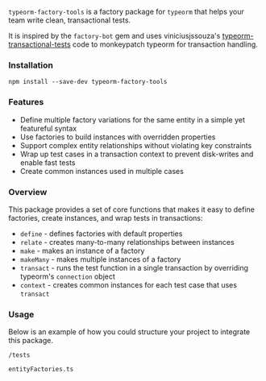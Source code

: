 `typeorm-factory-tools` is a factory package for `typeorm` that
helps your team write clean, transactional tests.

It is inspired by the `factory-bot` gem and uses viniciusjssouza's [typeorm-transactional-tests](https://github.com/viniciusjssouza/typeorm-transactional-tests) code to monkeypatch typeorm for transaction handling.

### Installation
```
npm install --save-dev typeorm-factory-tools
```

### Features
- Define multiple factory variations for the same entity in a simple yet featureful syntax
- Use factories to build instances with overridden properties
- Support complex entity relationships without violating key constraints
- Wrap up test cases in a transaction context to prevent disk-writes and enable fast tests
- Create common instances used in multiple cases

### Overview

This package provides a set of core functions that makes it easy to define factories, create instances, and wrap tests in transactions:
- `define` - defines factories with default properties
- `relate` - creates many-to-many relationships between instances
- `make` - makes an instance of a factory
- `makeMany` - makes multiple instances of a factory
- `transact` - runs the test function in a single transaction by overriding typeorm's `connection` object
- `context` - creates common instances for each test case that uses `transact`

### Usage
Below is an example of how you could structure your project to integrate this package.
```
/tests

```

`entityFactories.ts`
```

```